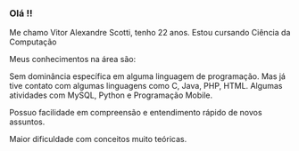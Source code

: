 ### Olá !!

Me chamo Vitor Alexandre Scotti, tenho 22 anos. Estou cursando Ciência da Computação

Meus conhecimentos na área são:

Sem dominância específica em alguma linguagem de programação. Mas já tive contato com algumas linguagens como C, Java, PHP, HTML.
Algumas atividades com MySQL, Python e Programação Mobile.

Possuo facilidade em compreensão e entendimento rápido de novos assuntos.

Maior dificuldade com conceitos muito teóricas.


